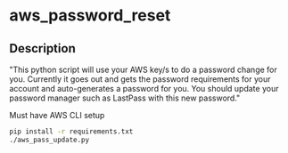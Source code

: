 # aws_password_reset


## Description


"This python script will use your AWS key/s to do a password change for you. Currently it goes out and gets the password requirements for your account and auto-generates a password for you. You should update your password manager such as LastPass with this new password."


Must have AWS CLI setup

```bash
pip install -r requirements.txt
./aws_pass_update.py
```



